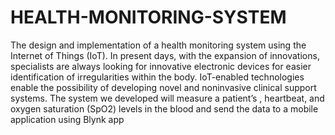 # HEALTH-MONITORING-SYSTEM
The design and implementation of a health monitoring system using the Internet of Things (IoT). In present days, with the expansion of innovations, specialists are always looking for innovative electronic devices for easier identification of irregularities within the body. IoT-enabled technologies enable the possibility of developing novel and noninvasive clinical support systems.
The system we developed will measure a patient’s , heartbeat, and oxygen saturation (SpO2) levels in the blood and send the data to a mobile application using Blynk app

